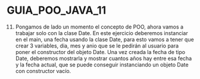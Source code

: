# GUIA_POO_JAVA_11
11. Pongamos de lado un momento el concepto de POO, ahora vamos a trabajar solo con la 
clase Date. En este ejercicio deberemos instanciar en el main, una fecha usando la clase 
Date, para esto vamos a tener que crear 3 variables, dia, mes y anio que se le pedirán al 
usuario para poner el constructor del objeto Date. Una vez creada la fecha de tipo Date, 
deberemos mostrarla y mostrar cuantos años hay entre esa fecha y la fecha actual, que se 
puede conseguir instanciando un objeto Date con constructor vacío. 

